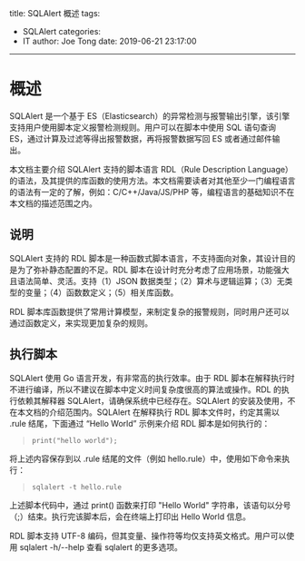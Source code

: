 title: SQLAlert 概述
tags:
  - SQLAlert
categories:
  - IT
author: Joe Tong
date: 2019-06-21 23:17:00
---
# 概述
SQLAlert 是一个基于 ES（Elasticsearch）的异常检测与报警输出引擎，该引擎支持用户使用脚本定义报警检测规则。用户可以在脚本中使用 SQL 语句查询 ES，通过计算及过滤等得出报警数据，再将报警数据写回 ES 或者通过邮件输出。

本文档主要介绍 SQLAlert 支持的脚本语言 RDL（Rule Description Language）的语法，及其提供的库函数的使用方法。本文档需要读者对其他至少一门编程语言的语法有一定的了解，例如：C/C++/Java/JS/PHP 等，编程语言的基础知识不在本文档的描述范围之内。

## 说明
SQLAlert 支持的 RDL 脚本是一种函数式脚本语言，不支持面向对象，其设计目的是为了弥补静态配置的不足。RDL 脚本在设计时充分考虑了应用场景，功能强大且语法简单、灵活。支持（1）JSON 数据类型；（2）算术与逻辑运算；（3）无类型的变量；（4）函数数定义；（5）相关库函数。

RDL 脚本库函数提供了常用计算模型，来制定复杂的报警规则，同时用户还可以通过函数定义，来实现更加复杂的规则。

## 执行脚本
SQLAlert 使用 Go 语言开发，有非常高的执行效率。由于 RDL 脚本在解释执行时不进行编译，所以不建议在脚本中定义时间复杂度很高的算法或操作。RDL 的执行依赖其解释器 SQLAlert，请确保系统中已经存在。SQLAlert 的安装及使用，不在本文档的介绍范围内。SQLAlert 在解释执行 RDL 脚本文件时，约定其需以 .rule 结尾，下面通过 “Hello World” 示例来介绍 RDL 脚本是如何执行的：

> ~~~ {.cs}
> print("hello world");
> ~~~

将上述内容保存到以  .rule 结尾的文件（例如 hello.rule）中，使用如下命令来执行：

> ~~~ {.cs}
> sqlalert -t hello.rule
> ~~~

上述脚本代码中，通过 print() 函数来打印 "Hello World" 字符串，该语句以分号（;）结束。执行完该脚本后，会在终端上打印出 Hello World 信息。

RDL 脚本支持 UTF-8 编码，但其变量、操作符等均仅支持英文格式。用户可以使用 sqlalert -h/--help 查看 sqlalert 的更多选项。
